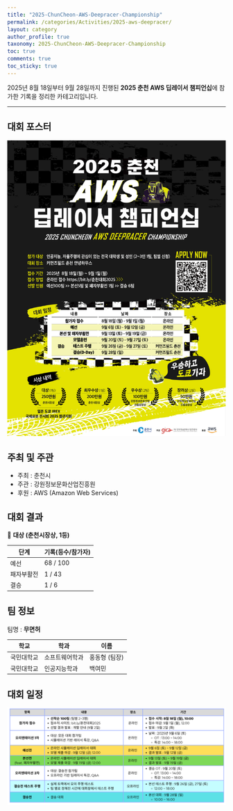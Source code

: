 ```yaml
---
title: "2025-ChunCheon-AWS-Deepracer-Championship"
permalink: /categories/Activities/2025-aws-deepracer/
layout: category
author_profile: true
taxonomy: 2025-ChunCheon-AWS-Deepracer-Championship
toc: true
comments: true
toc_sticky: true
---
```


2025년 8월 18일부터 9월 28일까지 진행된 **2025 춘천 AWS 딥레이서 챔피언십**에 참가한 기록을 정리한 카테고리입니다. 

---

## 대회 포스터 
![대회포스터](./assets/images/2025aws_poster.png)


## 주최 및 주관
- 주최 : 춘천시
- 주관 : 강원정보문화산업진흥원
- 후원 : AWS (Amazon Web Services)
  

## 대회 결과
🥇 **대상 (춘천시장상, 1등)**

| 단계       | 기록(등수/참가자) |
|------------|------------------|
| 예선       | 68 / 100 |
| 패자부활전 | 1 / 43 |
| 결승       | 1 / 6 |


## 팀 정보
팀명 : **무면허**

| 학교       | 학과         | 이름   |
|------------|--------------|--------|
| 국민대학교 | 소프트웨어학과 | 홍동형 (팀장) |
| 국민대학교 | 인공지능학과  | 백여민 |


## 대회 일정
![대회일정표](./assets/images/2025aws_일정표.png)
  
